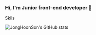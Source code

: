 ### Hi, I'm Junior front-end developer 👋

Skils



![JongHoonSon's GitHub stats](https://github-readme-stats.vercel.app/api?username=JongHoonSon&show_icons=true&theme=radical)



<!--
**JongHoonSon/JongHoonSon** is a ✨ _special_ ✨ repository because its `README.md` (this file) appears on your GitHub profile.

Here are some ideas to get you started:

- 🔭 I’m currently working on ...
- 🌱 I’m currently learning ...
- 👯 I’m looking to collaborate on ...
- 🤔 I’m looking for help with ...
- 💬 Ask me about ...
- 📫 How to reach me: ...
- 😄 Pronouns: ...
- ⚡ Fun fact: ...
-->
